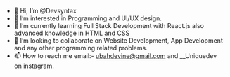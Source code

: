 - 👋 Hi, I’m @Devsyntax
- 👀 I’m interested in Programming and UI/UX design.
- 🌱 I’m currently learning Full Stack Development with React.js also advanced knowledge in HTML and CSS 
- 💞️ I’m looking to collaborate on Website Development, App Development and any other programming related problems.
- 📫 How to reach me email:- ubahdevine@gmail.com and __Uniquedev on instagram.

<!---
Devsyntax/Devsyntax is a ✨ special ✨ repository because its `README.md` (this file) appears on your GitHub profile.
You can click the Preview link to take a look at your changes.
--->
